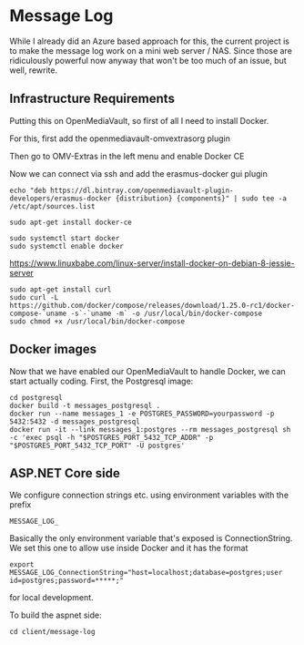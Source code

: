 # Message Log
While I already did an Azure based approach for this, the current project
is to make the message log work on a mini web server / NAS. Since those are
ridiculously powerful now anyway that won't be too much of an issue, but
well, rewrite.

## Infrastructure Requirements
Putting this on OpenMediaVault, so first of all I need to install Docker.

For this, first add the openmediavault-omvextrasorg plugin

Then go to OMV-Extras in the left menu and enable Docker CE

Now we can connect via ssh and add the erasmus-docker gui plugin

	echo "deb https://dl.bintray.com/openmediavault-plugin-developers/erasmus-docker {distribution} {components}" | sudo tee -a /etc/apt/sources.list

	sudo apt-get install docker-ce

	sudo systemctl start docker
	sudo systemctl enable docker

https://www.linuxbabe.com/linux-server/install-docker-on-debian-8-jessie-server

	sudo apt-get install curl
	sudo curl -L https://github.com/docker/compose/releases/download/1.25.0-rc1/docker-compose-`uname -s`-`uname -m` -o /usr/local/bin/docker-compose
	sudo chmod +x /usr/local/bin/docker-compose

## Docker images
Now that we have enabled our OpenMediaVault to handle Docker, we can start actually coding. First, the Postgresql image:

	cd postgresql
	docker build -t messages_postgresql .
	docker run --name messages_1 -e POSTGRES_PASSWORD=yourpassword -p 5432:5432 -d messages_postgresql
	docker run -it --link messages_1:postgres --rm messages_postgresql sh -c 'exec psql -h "$POSTGRES_PORT_5432_TCP_ADDR" -p "$POSTGRES_PORT_5432_TCP_PORT" -U postgres'

## ASP.NET Core side
We configure connection strings etc. using environment variables with the prefix

	MESSAGE_LOG_

Basically the only environment variable that's exposed is ConnectionString. We set this one to allow use inside Docker and it has the format

	export MESSAGE_LOG_ConnectionString="host=localhost;database=postgres;user id=postgres;password=*****;"

for local development.

To build the aspnet side:

	cd client/message-log


